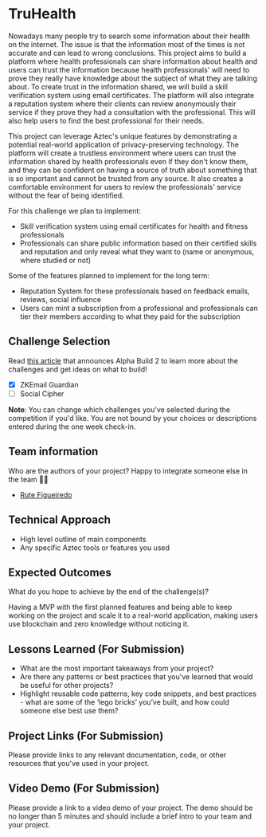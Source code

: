 # TruHealth

Nowadays many people try to search some information about their health on the internet. The issue is that the information most of the times is not accurate and can lead to wrong conclusions. This project aims to build a platform where health professionals can share information about health and users can trust the information because health professionals' will need to prove they really have knowledge about the subject of what they are talking about. To create trust in the information shared, we will build a skill verification system using email certificates. The platform will also integrate a reputation system where their clients can review anonymously their service if they prove they had a consultation with the professional. This will also help users to find the best professional for their needs.

This project can leverage Aztec's unique features by demonstrating a potential real-world application of privacy-preserving technology. The platform will create a trustless environment where users can trust the information shared by health professionals even if they don't know them, and they can be confident on having a source of truth about something that is so important and cannot be trusted from any source. It also creates a comfortable environment for users to review the professionals' service without the fear of being identified.

For this challenge we plan to implement:

- Skill verification system using email certificates for health and fitness professionals
- Professionals can share public information based on their certified skills and reputation and only reveal what they want to (name or anonymous, where studied or not)

Some of the features planned to implement for the long term:

- Reputation System for these professionals based on feedback emails, reviews, social influence
- Users can mint a subscription from a professional and professionals can tier their members according to what they paid for the subscription

## Challenge Selection

Read [this article](https://aztec.network/blog/unlocking-the-future-of-privacy-exploring-identity-and-social-use-cases-in-alpha-build-2-with-100k-in-prizes) that announces Alpha Build 2 to learn more about the challenges and get ideas on what to build!

- [x] ZKEmail Guardian
- [ ] Social Cipher

**Note**: You can change which challenges you've selected during the competition if you'd like. You are not bound by your choices or descriptions entered during the one week check-in.

## Team information

Who are the authors of your project? Happy to integrate someone else in the team 💃🏻

- [Rute Figueiredo](https://github.com/rutefig)

## Technical Approach

- High level outline of main components
- Any specific Aztec tools or features you used

## Expected Outcomes

What do you hope to achieve by the end of the challenge(s)?

Having a MVP with the first planned features and being able to keep working on the project and scale it to a real-world application, making users use blockchain and zero knowledge without noticing it.

## Lessons Learned (For Submission)

- What are the most important takeaways from your project?
- Are there any patterns or best practices that you've learned that would be useful for other projects?
- Highlight reusable code patterns, key code snippets, and best practices - what are some of the ‘lego bricks’ you’ve built, and how could someone else best use them?

## Project Links (For Submission)

Please provide links to any relevant documentation, code, or other resources that you've used in your project.

## Video Demo (For Submission)

Please provide a link to a video demo of your project. The demo should be no longer than 5 minutes and should include a brief intro to your team and your project.
